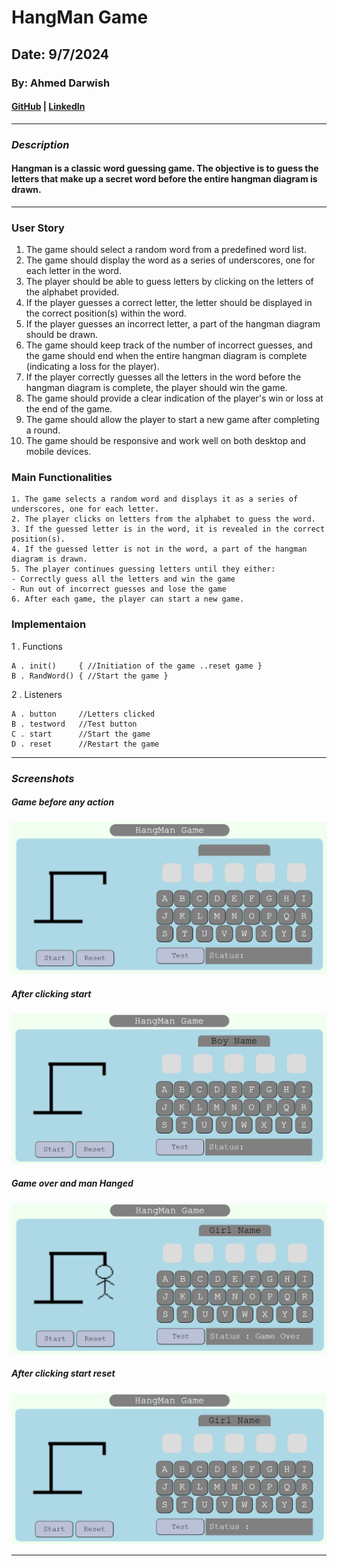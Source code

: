 # HangMan Game

## Date: 9/7/2024

### By: Ahmed Darwish

#### [GitHub](https://github.com/AhmedAslw) | [LinkedIn](https://www.linkedin.com/in/ahmed-darwish-056b3a235/)
***

### ***Description***
#### Hangman is a classic word guessing game. The objective is to guess the letters that make up a secret word before the entire hangman diagram is drawn.
***

### User Story
1. The game should select a random word from a predefined word list.
2. The game should display the word as a series of underscores, one for each letter in the word.
3. The player should be able to guess letters by clicking on the letters of the alphabet provided.
4. If the player guesses a correct letter, the letter should be displayed in the correct position(s) within the word.
5. If the player guesses an incorrect letter, a part of the hangman diagram should be drawn.
6. The game should keep track of the number of incorrect guesses, and the game should end when the entire hangman diagram is complete (indicating a loss for the player).
7. If the player correctly guesses all the letters in the word before the hangman diagram is complete, the player should win the game.
8. The game should provide a clear indication of the player's win or loss at the end of the game.
9. The game should allow the player to start a new game after completing a round.
10. The game should be responsive and work well on both desktop and mobile devices.

### Main Functionalities
```
1. The game selects a random word and displays it as a series of underscores, one for each letter.
2. The player clicks on letters from the alphabet to guess the word.
3. If the guessed letter is in the word, it is revealed in the correct position(s).
4. If the guessed letter is not in the word, a part of the hangman diagram is drawn.
5. The player continues guessing letters until they either:
- Correctly guess all the letters and win the game
- Run out of incorrect guesses and lose the game
6. After each game, the player can start a new game.
```

### Implementaion

1 . Functions

```
A . init()     { //Initiation of the game ..reset game }
B . RandWord() { //Start the game }
```
2 . Listeners

```
A . button     //Letters clicked
B . testword   //Test button
C . start      //Start the game
D . reset      //Restart the game
```
***

### ***Screenshots***

##### Game before any action
![](./img/hangMan.png)

##### After clicking start
![](./img/hangMan-start.png)

##### Game over and man Hanged 
![](./img/hangMan-gameover.png)

##### After clicking start reset
![](./img/hangMan-reset.png)
***




